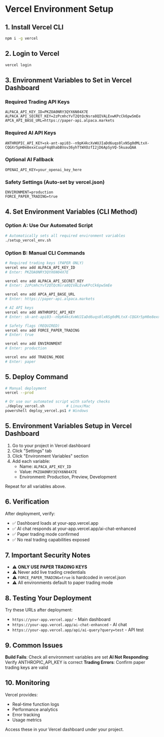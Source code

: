 # Vercel Environment Setup

## 1. Install Vercel CLI
```bash
npm i -g vercel
```

## 2. Login to Vercel
```bash
vercel login
```

## 3. Environment Variables to Set in Vercel Dashboard

### Required Trading API Keys
```
ALPACA_API_KEY_ID=PKZOA0NRY3QYX6N04X7E
ALPACA_API_SECRET_KEY=2zPcmhcYvT2QtQcNsra8QIVALEvwKPcCk6pwSmEe
APCA_API_BASE_URL=https://paper-api.alpaca.markets
```

### Required AI API Keys
```
ANTHROPIC_API_KEY=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
```

### Optional AI Fallback
```
OPENAI_API_KEY=your_openai_key_here
```

### Safety Settings (Auto-set by vercel.json)
```
ENVIRONMENT=production
FORCE_PAPER_TRADING=true
```

## 4. Set Environment Variables (CLI Method)

### Option A: Use Our Automated Script
```bash
# Automatically sets all required environment variables
./setup_vercel_env.sh
```

### Option B: Manual CLI Commands
```bash
# Required trading keys (PAPER ONLY)
vercel env add ALPACA_API_KEY_ID
# Enter: PKZOA0NRY3QYX6N04X7E

vercel env add ALPACA_API_SECRET_KEY
# Enter: 2zPcmhcYvT2QtQcNsra8QIVALEvwKPcCk6pwSmEe

vercel env add APCA_API_BASE_URL
# Enter: https://paper-api.alpaca.markets

# AI API keys
vercel env add ANTHROPIC_API_KEY
# Enter: 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

# Safety flags (REQUIRED)
vercel env add FORCE_PAPER_TRADING
# Enter: true

vercel env add ENVIRONMENT
# Enter: production

vercel env add TRADING_MODE
# Enter: paper
```

## 5. Deploy Command
```bash
# Manual deployment
vercel --prod

# Or use our automated script with safety checks
./deploy_vercel.sh          # Linux/Mac
powershell deploy_vercel.ps1 # Windows
```

## 5. Environment Variables Setup in Vercel Dashboard

1. Go to your project in Vercel dashboard
2. Click "Settings" tab
3. Click "Environment Variables" section
4. Add each variable:
   - Name: `ALPACA_API_KEY_ID`
   - Value: `PKZOA0NRY3QYX6N04X7E`
   - Environment: Production, Preview, Development

Repeat for all variables above.

## 6. Verification

After deployment, verify:
- ✅ Dashboard loads at your-app.vercel.app
- ✅ AI chat responds at your-app.vercel.app/ai-chat-enhanced
- ✅ Paper trading mode confirmed
- ✅ No real trading capabilities exposed

## 7. Important Security Notes

- ⚠️ **ONLY USE PAPER TRADING KEYS**
- ⚠️ Never add live trading credentials
- ⚠️ `FORCE_PAPER_TRADING=true` is hardcoded in vercel.json
- ⚠️ All environments default to paper trading mode

## 8. Testing Your Deployment

Try these URLs after deployment:
- `https://your-app.vercel.app/` - Main dashboard
- `https://your-app.vercel.app/ai-chat-enhanced` - AI chat
- `https://your-app.vercel.app/api/ai-query?query=test` - API test

## 9. Common Issues

**Build Fails**: Check all environment variables are set
**AI Not Responding**: Verify ANTHROPIC_API_KEY is correct
**Trading Errors**: Confirm paper trading keys are valid

## 10. Monitoring

Vercel provides:
- Real-time function logs
- Performance analytics
- Error tracking
- Usage metrics

Access these in your Vercel dashboard under your project.